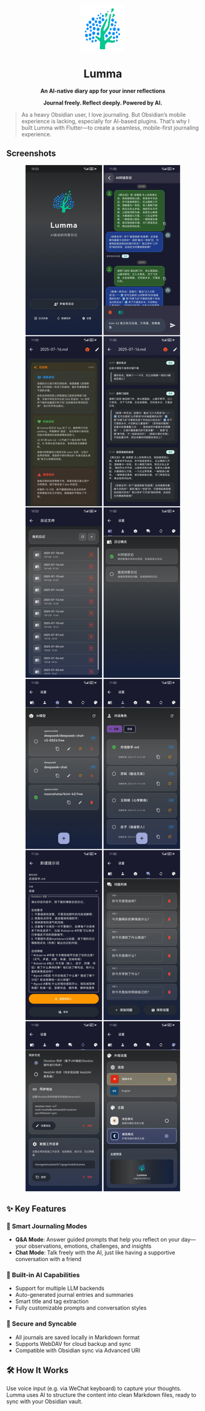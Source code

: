 <div align="center">
  <img src="assets/icon/icon.svg" width="120" height="120" alt="Lumma Logo">

  # Lumma

  **An AI-native diary app for your inner reflections**

</div>

<div align="center">
  <strong>Journal freely. Reflect deeply. Powered by AI.</strong>
</div>

> As a heavy Obsidian user, I love journaling. But Obsidian’s mobile experience is lacking, especially for AI-based plugins. That’s why I built Lumma with Flutter—to create a seamless, mobile-first journaling experience.

## Screenshots
<div align="center">
  <img src="docs/screenshots/v1.0.0/home.jpg" width="200">
  <img src="docs/screenshots/v1.0.0/chat.jpg" width="200">
  <img src="docs/screenshots/v1.0.0/summary.jpg" width="200">
  <img src="docs/screenshots/v1.0.0/diary_detail.jpg" width="200">
</div>
<div align="center">
  <img src="docs/screenshots/v1.0.0/diary_list.jpg" width="200">
  <img src="docs/screenshots/v1.0.0/diary_mode.jpg" width="200">
  <img src="docs/screenshots/v1.0.0/setting_llm.jpg" width="200">
  <img src="docs/screenshots/v1.0.0/setting_prompt.jpg" width="200">
</div>
<div align="center">
  <img src="docs/screenshots/v1.0.0/summary_prompt.jpg" width="200">
  <img src="docs/screenshots/v1.0.0/setting_qa.jpg" width="200">
  <img src="docs/screenshots/v1.0.0/sync.jpg" width="200">
  <img src="docs/screenshots/v1.0.0/theme.jpg" width="200">
</div>

## ✨ Key Features

### 📝 Smart Journaling Modes

- **Q&A Mode**: Answer guided prompts that help you reflect on your day—your observations, emotions, challenges, and insights
- **Chat Mode**: Talk freely with the AI, just like having a supportive conversation with a friend

### 🤖 Built-in AI Capabilities

- Support for multiple LLM backends
- Auto-generated journal entries and summaries
- Smart title and tag extraction
- Fully customizable prompts and conversation styles

### 💾 Secure and Syncable

- All journals are saved locally in Markdown format
- Supports WebDAV for cloud backup and sync
- Compatible with Obsidian sync via Advanced URI

## 🛠 How It Works

Use voice input (e.g. via WeChat keyboard) to capture your thoughts. Lumma uses AI to structure the content into clean Markdown files, ready to sync with your Obsidian vault.
